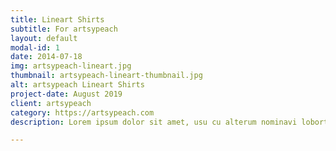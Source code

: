 ```yaml
---
title: Lineart Shirts
subtitle: For artsypeach
layout: default
modal-id: 1
date: 2014-07-18
img: artsypeach-lineart.jpg
thumbnail: artsypeach-lineart-thumbnail.jpg
alt: artsypeach Lineart Shirts
project-date: August 2019
client: artsypeach
category: https://artsypeach.com
description: Lorem ipsum dolor sit amet, usu cu alterum nominavi lobortis. At duo novum diceret. Tantas apeirian vix et, usu sanctus postulant inciderint ut, populo diceret necessitatibus in vim. Cu eum dicam feugiat noluisse.

---
```

